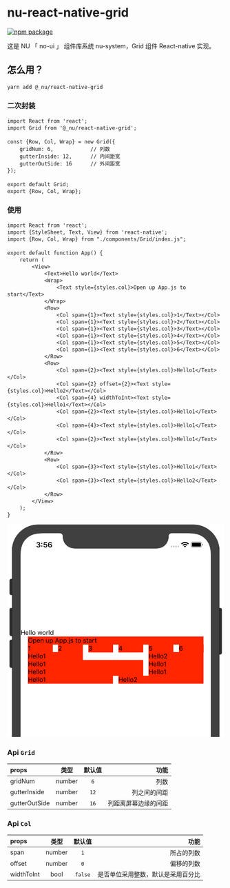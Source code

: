 # nu-react-native-grid

[![npm package][npm-badge]][npm]

[npm-badge]: https://img.shields.io/npm/v/npm-package.png?style=flat-square
[npm]: https://www.npmjs.org/package/@_nu/react-native-grid

这是 NU 「 no-ui 」 组件库系统 nu-system，Grid 组件 React-native 实现。

## 怎么用？

```
yarn add @_nu/react-native-grid
```

### 二次封装

```JSX
import React from 'react';
import Grid from '@_nu/react-native-grid';

const {Row, Col, Wrap} = new Grid({
    gridNum: 6,            // 列数
    gutterInside: 12,      // 内间距宽
    gutterOutSide: 16      // 外间距宽
});

export default Grid;
export {Row, Col, Wrap};
```

### 使用

```JSX
import React from 'react';
import {StyleSheet, Text, View} from 'react-native';
import {Row, Col, Wrap} from "./components/Grid/index.js";

export default function App() {
    return (
        <View>
            <Text>Hello world</Text>
            <Wrap>
                <Text style={styles.col}>Open up App.js to start</Text>
            </Wrap>
            <Row>
                <Col span={1}><Text style={styles.col}>1</Text></Col>
                <Col span={1}><Text style={styles.col}>2</Text></Col>
                <Col span={1}><Text style={styles.col}>3</Text></Col>
                <Col span={1}><Text style={styles.col}>4</Text></Col>
                <Col span={1}><Text style={styles.col}>5</Text></Col>
                <Col span={1}><Text style={styles.col}>6</Text></Col>
            </Row>
            <Row>
                <Col span={2}><Text style={styles.col}>Hello1</Text></Col>
                <Col span={2} offset={2}><Text style={styles.col}>Hello2</Text></Col>
                <Col span={4} widthToInt><Text style={styles.col}>Hello1</Text></Col>
                <Col span={2}><Text style={styles.col}>Hello1</Text></Col>
                <Col span={4}><Text style={styles.col}>Hello1</Text></Col>
                <Col span={2}><Text style={styles.col}>Hello1</Text></Col>
            </Row>
            <Row>
                <Col span={3}><Text style={styles.col}>Hello1</Text></Col>
                <Col span={3}><Text style={styles.col}>Hello2</Text></Col>
            </Row>
        </View>
    );
}
```

![demo](./demo.png)


### Api `Grid`

| props   |      类型      |       默认值      |  功能 |
|:----------|:-------------:|:-------------:|------:|
| gridNum |  number | `6` | 列数 |
| gutterInside |  number | `12` |  列之间的间距 |
| gutterOutSide | number  |  `16` | 列距离屏幕边缘的间距 |


### Api `Col`

| props   |      类型      |       默认值      |  功能 |
|:----------|:-------------:|:-------------:|------:|
| span |  number | `1` | 所占的列数 |
| offset |  number | `0` |  偏移的列数 |
| widthToInt | bool  |  `false` | 是否单位采用整数，默认是采用百分比 |
